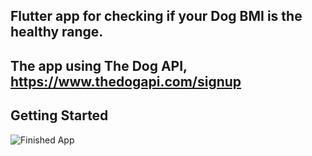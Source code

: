 ## Flutter app for checking if your Dog BMI is the healthy range.

## The app using The Dog API, https://www.thedogapi.com/signup

## Getting Started


![Finished App](https://github.com/Yaronkr/Dog_BMI_Calculator/blob/main/assets/images/app.gif)


